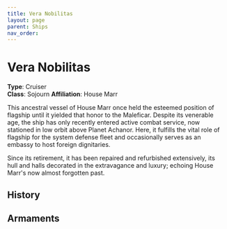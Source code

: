 ```yaml
---
title: Vera Nobilitas
layout: page
parent: Ships
nav_order: 
---
```


# Vera Nobilitas
**Type**: Cruiser  
**Class**: Sojourn 
**Affiliation**: House Marr  

This ancestral vessel of House Marr once held the esteemed position of flagship until it yielded that honor to the Maleficar. Despite its venerable age, the ship has only recently entered active combat service, now stationed in low orbit above Planet Achanor. Here, it fulfills the vital role of flagship for the system defense fleet and occasionally serves as an embassy to host foreign dignitaries.

Since its retirement, it has been repaired and refurbished extensively, its hull and halls decorated in the extravagance and luxury; echoing House Marr's now almost forgotten past.

## History


## Armaments

